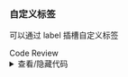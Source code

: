 ### 自定义标签

可以通过 <yc-tag>label</yc-tag> 插槽自定义标签

<div class="cell-demo vp-raw">
  <yc-timeline>
    <yc-timeline-item>
      Code Review
      <template #label>
        <yc-tag>
          <template #icon>
            <icon-check-circle-fill />
          </template>
          Passed
        </yc-tag>
      </template>
    </yc-timeline-item>
  </yc-timeline>
</div>

<details>
<summary>查看/隐藏代码</summary>

```vue
<template>
  <yc-timeline>
    <yc-timeline-item>
      Code Review
      <template #label>
        <yc-tag>
          <template #icon>
            <icon-check-circle-fill />
          </template>
          Passed
        </yc-tag>
      </template>
    </yc-timeline-item>
  </yc-timeline>
</template>
```

</details>
